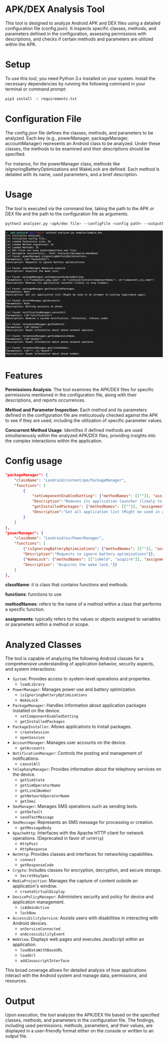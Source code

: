 # APK/DEX Analysis Tool

This tool is designed to analyze Android APK and DEX files using a detailed configuration file (config.json). It inspects specific classes, methods, and parameters defined in the configuration, assessing permissions with descriptions, and checks if certain methods and parameters are utilized within the APK. 

# Setup

To use this tool, you need Python 3.x installed on your system. Install the necessary dependencies by running the following command in your terminal or command prompt:

```bash
pip3 install -r requirements.txt
```

# Configuration File

The config.json file defines the classes, methods, and parameters to be analyzed. Each key (e.g., powerManager, packageManager, accountManager) represents an Android class to be analyzed. Under these classes, the methods to be examined and their descriptions should be specified.

For instance, for the powerManager class, methods like isIgnoringBatteryOptimizations and WakeLock are defined. Each method is detailed with its name, used parameters, and a brief description.

# Usage

The tool is executed via the command line, taking the path to the APK or DEX file and the path to the configuration file as arguments.

```bash
python3 analyzer.py <apk/dex file> --configFile <config path> --outputPath <output dir> --debugMode <true/false>
```

![Usage](assets/usage.png "Usage")

# Features

**Permissions Analysis**: The tool examines the APK/DEX files for specific permissions mentioned in the configuration file, along with their descriptions, and reports occurrences.

**Method and Parameter Inspection**: Each method and its parameters defined in the configuration file are meticulously checked against the APK to see if they are used, including the utilization of specific parameter values.

**Concurrent Method Usage**: Identifies if defined methods are used simultaneously within the analyzed APK/DEX files, providing insights into the complex interactions within the application.

# Config usage

```json
"packageManager": {
    "className": "Landroid/content/pm/PackageManager",
    "functions": [
        {
            "setComponentEnabledSetting": {"methodNames": [[""]], "assignments": [{"v3":"component_cls_name"}], 
            "Description":"Removes its application launcher (likely to stay hidden)."},
            "getInstalledPackages": {"methodNames": [[""]], "assignments": [{}], 
            "Description":"Get all application list (Might be used in an attempt to overlay legitimate apps)."}
        }
    ]
},
"powerManager": {
    "className": "Landroid/os/PowerManager",
    "functions": [
        {"isIgnoringBatteryOptimizations": {"methodNames": [[""]], "assignments": [{}],
        "Description":"Requests to ignore battery optimizations"}},
        {"WakeLock": {"methodNames": [["isHeld", "acquire"]], "assignments": [{}], 
        "Description": "Acquires the wake lock."}}
    ]
},
```

**className**: it is class that contains functions and methods.

**functions**: functions to use

**methodNames**: refers to the name of a method within a class that performs a specific function.

**assignments**: typically refers to the values or objects assigned to variables or parameters within a method or scope.

# Analyzed Classes

The tool is capable of analyzing the following Android classes for a comprehensive understanding of application behavior, security aspects, and system interactions:

- `System`: Provides access to system-level operations and properties.
    - `loadLibrary`
- `PowerManager`: Manages power use and battery optimization.
    - `isIgnoringBatteryOptimizations`
    - `WakeLock`
- `PackageManager`: Handles information about application packages installed on the device.
    - `setComponentEnabledSetting`
    - `getInstalledPackages`
- `PackageInstaller`: Allows applications to install packages.
    - `createSession`
    - `openSession`
- `AccountManager`: Manages user accounts on the device.
    - `getAccounts`
- `NotificationManager`: Controls the posting and management of notifications.
    - `cancelAll`
- `TelephonyManager`: Provides information about the telephony services on the device.
    - `getSimState`
    - `getSimOperatorName`
    - `getLine1Number`
    - `getNetworkOperatorName`
    - `getImei`
- `SmsManager`: Manages SMS operations such as sending texts.
    - `getDefault`
    - `sendTextMessage`
- `SmsMessage`: Represents an SMS message for processing or creation.
    - `getMessageBody`
- `ApacheHttp`: Interfaces with the Apache HTTP client for network operations. (Deprecated in favor of `netHttp`)
    - `HttpPost`
    - `HttpResponse`
- `NetHttp`: Provides classes and interfaces for networking capabilities.
    - `connect`
    - `getResponseCode`
- `Crypto`: Includes classes for encryption, decryption, and secure storage.
    - `SecretKeySpec`
- `MediaProjection`: Manages the capture of content outside an application's window.
    - `createVirtualDisplay`
- `DevicePolicyManager`: Administers security and policy for device and application management.
    - `isAdminActive`
    - `lockNow`
- `AccessibilityService`: Assists users with disabilities in interacting with Android devices.
    - `onServiceConnected`
    - `onAccessibilityEvent`
- `WebView`: Displays web pages and executes JavaScript within an application.
    - `loadDataWithBaseURL`
    - `loadUrl`
    - `addJavascriptInterface`

This broad coverage allows for detailed analysis of how applications interact with the Android system and manage data, permissions, and resources.

# Output

Upon execution, the tool analyzes the APK/DEX file based on the specified classes, methods, and parameters in the configuration file. The findings, including used permissions, methods, parameters, and their values, are displayed in a user-friendly format either on the console or written to an output file.
